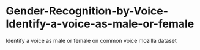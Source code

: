 # Gender-Recognition-by-Voice-Identify-a-voice-as-male-or-female
Identify a voice as male or female on common voice mozilla dataset
